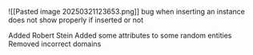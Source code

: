 ![[Pasted image 20250321123653.png]] bug when inserting an instance does not show properly if inserted or not

Added Robert Stein
Added some attributes to some random entities
Removed incorrect domains